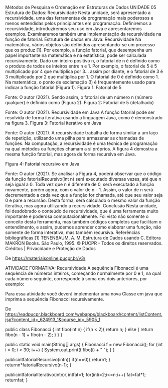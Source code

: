 Métodos de Pesquisa e Ordenação em Estruturas de Dados
UNIDADE 05
Estrutura de Dados: Recursividade
Nesta unidade, será apresentado a recursividade, uma das ferramentas de programação mais poderosos e menos entendidas pelos principiantes em programação. Definiremos a recursividade, introduziremos seu uso em Java e apresentaremos exemplos. Examinaremos também uma implementação da recursividade na função de fatorial.
Estrutura de dados em Java: Recursividade
Na matemática, vários objetos são definidos apresentando-se um processo que os produz [1]. Por exemplo, a função fatorial, que desempenha um papel importante na matemática e na estatística, pode ser calculada recursivamente. Dado um inteiro positivo n, o fatorial de n é definido como o produto de todos os inteiros entre n e 1. Por exemplo, o fatorial de 5 é 5 multiplicado por 4 que multiplica por 3... assim por diante, e o fatorial de 3 é 3 multiplicado por 2 que multiplica por 1. O fatorial de 0 é definido como 1. Na matemática, o ponto de exclamação (!) é frequentemente usado para indicar a função fatorial (Figura 1).
Figura 1: Fatorial de 5

Fonte: O autor (2021).
Sendo assim, o fatorial de um número n (número qualquer) é definido como (Figura 2):
Figura 2: Fatorial de 5 (detalhado)

Fonte: O autor (2021).
Recursividade em Java
A função fatorial pode ser resolvida de forma iterativa usando a linguagem Java, como é demonstrado na figura 3.
Figura 3: Fatorial iterativo em Java

Fonte: O autor (2021).
A recursividade trabalha de forma similar a um laço de repetição, utilizando uma pilha para armazenar as chamadas de funções. Na computação, a recursividade é uma técnica de programação na qual métodos ou funções chamam a si próprios. A figura 4 demostra a mesma função fatorial, mas agora de forma recursiva em Java.

Figura 4: Fatorial recursivo em Java

Fonte: O autor (2021).
Se analisar a Figura 4, poderá observar que o código da função fatorialRecursivo(int n) será executado diversas vezes, até que n seja igual a 0. Toda vez que n é diferente de 0, será executado a função novamente, porém agora, com o valor de n – 1. Assim, o valor de n será decrementado a cada vez que a função for chamada, até que seu valor seja 0 e pare a recursão. Desta forma, será calculado o mesmo valor da função iterativa, mas agora utilizando a recursividade.
Conclusão
Nesta unidade, foi desdobrado o conteúdo de recursividade, que é uma ferramenta muito importante e poderosa computacionalmente. Foi visto não somente o conceito desta ferramenta, mas também códigos completos que facilitam o entendimento, e assim, pudemos aprender como elaborar uma função, não somente de forma interativa, mas também recursiva.
Referências bibliográficas
[1] TENENBAUM, A. M. Estrutura de Dados usando C. Editora MAKRON Books. São Paulo, 1995.
© PUCPR - Todos os direitos reservados.
Créditos | Privacidade e Proteção de Dados

De <https://materiaisonline.pucpr.br/v3/> 


ATIVIDADE FORMATIVA: Recursividade
A sequência Fibonacci é uma sequência de números inteiros, começando normalmente por 0 e 1, na qual cada número seguinte, corresponde à soma dos dois anteriores, por exemplo: 



Para essa atividade você deverá implementar uma nova Classe em java que imprima a sequência Fibonacci recursivamente.

De <https://eadpucpr.blackboard.com/webapps/blackboard/content/listContent.jsp?content_id=_624913_1&course_id=_5905_1> 


public class Fibonacci {
int fibo(int n) {
    if(n < 2){
        return n;
    } 
    else {
        return fibo(n - 1) + fibo(n - 2);
    }
}
}


public static void main(String[] args) {
    Fibonacci f = new Fibonacci();
    for (int i = 0; i < 30; i++) {
        System.out.print(f.fibo(i) + " ");
    }
}




publicintfatorialRecursivo(intn){
if(n==0){
return1;
}
returnn*fatorialRecursivo(n-1);
}

publicintfatorialIterativo(intn){
intfat=1;
for(inti=2;i<=n;i++)
fat=fat*1;
returnfat;
}


